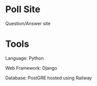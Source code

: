 # Poll Site
Question/Answer site

# Tools
Language: Python

Web Framework: Django

Database: PostGRE hosted using Railway

